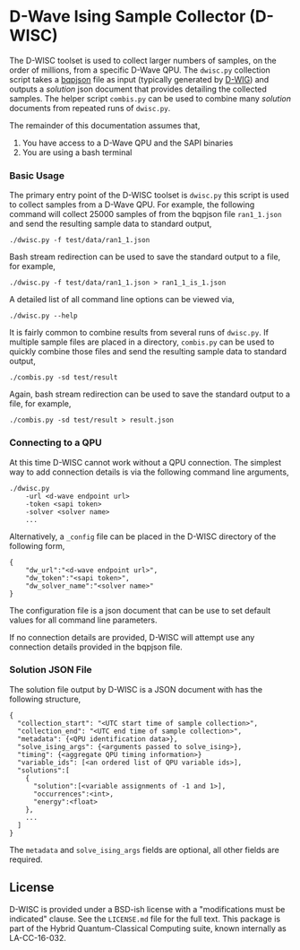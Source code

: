 # D-Wave Ising Sample Collector (D-WISC)

The D-WISC toolset is used to collect larger numbers of samples, on the order of millions, from a specific D-Wave QPU.  The `dwisc.py` collection script takes a [bqpjson](http://bqpjson.readthedocs.io/en/stable/) file as input (typically generated by [D-WIG](https://github.com/lanl-ansi/dwig)) and outputs a _solution_ json document that provides detailing the collected samples.  The helper script `combis.py` can be used to combine many _solution_ documents from repeated runs of `dwisc.py`.

The remainder of this documentation assumes that,

1. You have access to a D-Wave QPU and the SAPI binaries
2. You are using a bash terminal

### Basic Usage

The primary entry point of the D-WISC toolset is `dwisc.py` this script is used to collect samples from a D-Wave QPU.  For example, the following command will collect 25000 samples of from the bqpjson file `ran1_1.json` and send the resulting sample data to standard output,
```
./dwisc.py -f test/data/ran1_1.json 
```
Bash stream redirection can be used to save the standard output to a file, for example,
```
./dwisc.py -f test/data/ran1_1.json > ran1_1_is_1.json
```
A detailed list of all command line options can be viewed via,
```
./dwisc.py --help
```

It is fairly common to combine results from several runs of `dwisc.py`.  If multiple sample files are placed in a directory, `combis.py` can be used to quickly combine those files and send the resulting sample data to standard output,
```
./combis.py -sd test/result
```
Again, bash stream redirection can be used to save the standard output to a file, for example,
```
./combis.py -sd test/result > result.json
```

### Connecting to a QPU

At this time D-WISC cannot work without a QPU connection.  The simplest way to add connection details is via the following command line arguments,
```
./dwisc.py 
    -url <d-wave endpoint url>
    -token <sapi token>
    -solver <solver name>
    ...
```

Alternatively, a `_config` file can be placed in the D-WISC directory of the following form,
```
{
    "dw_url":"<d-wave endpoint url>",
    "dw_token":"<sapi token>",
    "dw_solver_name":"<solver name>"
}
```
The configuration file is a json document that can be use to set default values for all command line parameters.

If no connection details are provided, D-WISC will attempt use any connection details provided in the bqpjson file.  

### Solution JSON File

The solution file output by D-WISC is a JSON document with has the following structure,
```
{
  "collection_start": "<UTC start time of sample collection>",
  "collection_end": "<UTC end time of sample collection>",
  "metadata": {<QPU identification data>},
  "solve_ising_args": {<arguments passed to solve_ising>},
  "timing": {<aggregate QPU timing information>}
  "variable_ids": [<an ordered list of QPU variable ids>],
  "solutions":[
    {
      "solution":[<variable assignments of -1 and 1>],
      "occurrences":<int>,
      "energy":<float>
    },
    ...
  ]
}
```
The `metadata` and `solve_ising_args` fields are optional, all other fields are required.

## License
D-WISC is provided under a BSD-ish license with a "modifications must be indicated" clause.  See the `LICENSE.md` file for the full text.
This package is part of the Hybrid Quantum-Classical Computing suite, known internally as LA-CC-16-032.
